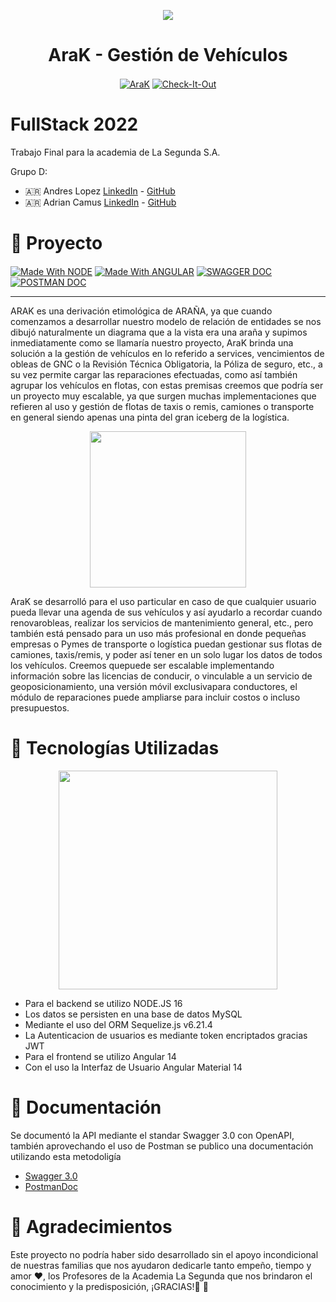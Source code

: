 <p align="center">
 <a href="https://github.com/acamus79/ALURA-Java-Desafio1"><img src="https://user-images.githubusercontent.com/85143329/189552196-5ca99a73-974b-4eef-a47e-3415ec415966.svg"></a>
</p>
<h1 align="center">AraK - Gestión de Vehículos</h1>
<p align="center">
<a href="https://github.com/acamus79/TP-Final-La-Segunda" target="_blank"><img align="center" alt="AraK"  src="https://forthebadge.com/images/badges/built-with-love.svg"></a>
<a href="" target="_blank"><img align="center" alt="Check-It-Out"  src="https://forthebadge.com/images/badges/check-it-out.svg"></a>
</p>

# FullStack 2022

 Trabajo Final para la academia de La Segunda S.A. 
  
Grupo D:
* :argentina: Andres Lopez [LinkedIn](https://www.linkedin.com/in/andresl%C3%B3pez/) - [GitHub](https://github.com/andylopezgit)
* :argentina: Adrian Camus [LinkedIn](https://www.linkedin.com/in/acamus79/ ) - [GitHub](https://github.com/acamus79)

# :articulated_lorry: Proyecto

 <div style="display: inline_block">
  <a href="https://github.com/topics/node" target="_blank"><img align="center" alt="Made With NODE"  src="https://img.shields.io/badge/node-v16.17.0-LTS"></a>
  <a href="https://github.com/topics/angular" target="_blank"><img align="center" alt="Made With ANGULAR"  src="https://img.shields.io/badge/angular-v14.2.1-red"></a>
  <a href="https://arak-backend.herokuapp.com/api-docs/" target="_blank"><img align="center" alt="SWAGGER DOC"  src="https://img.shields.io/badge/swagger-3.0-green"></a>
  <a href="https://documenter.getpostman.com/view/21639215/UzBsHj42" target="_blank"><img align="center" alt="POSTMAN DOC"  src="https://img.shields.io/badge/Postman-ApiDoc-orange"></a>
</div>

----

ARAK es una derivación etimológica de ARAÑA, ya que cuando comenzamos a desarrollar nuestro modelo de relación de entidades se nos dibujó naturalmente un diagrama que a la vista era una araña y supimos inmediatamente como se llamaría nuestro proyecto, AraK brinda una solución a la gestión de vehículos en lo referido a services, vencimientos de obleas de GNC o la Revisión Técnica Obligatoria, la Póliza de seguro, etc., a su vez permite cargar las reparaciones efectuadas, como así también agrupar los vehículos en flotas, con estas premisas creemos que podría ser un proyecto muy escalable, ya que surgen muchas implementaciones que refieren al uso y gestión de flotas de taxis o remis, camiones o transporte en general siendo apenas una pinta del gran iceberg de la logística.

<p align="center">
 <img width="250" src="https://user-images.githubusercontent.com/85143329/189552982-b59e20f7-aae3-48b0-9dbc-3056f51d7236.png">
</p>

AraK se desarrolló para el uso particular en caso de que cualquier usuario pueda llevar una agenda de sus vehículos y así ayudarlo a recordar cuando renovarobleas, realizar los servicios de mantenimiento general, etc., pero también está pensado para un uso más profesional en donde pequeñas empresas o Pymes de transporte o logística puedan gestionar sus flotas de camiones, taxis/remis, y poder así tener en un solo lugar los datos de todos los vehículos. Creemos quepuede ser escalable implementando información sobre las licencias de conducir, o vinculable a un servicio de geoposicionamiento, una versión móvil exclusivapara conductores, el módulo de reparaciones puede ampliarse para incluir costos o incluso presupuestos.

# :truck: Tecnologías Utilizadas  

<p align="center">
 <img width="350" src="https://user-images.githubusercontent.com/85143329/189559843-3203cdd2-2cc3-4fce-a8ae-ec6513f3a888.png">
</p>

* Para el backend se utilizo NODE.JS 16
* Los datos se persisten en una base de datos MySQL
* Mediante el uso del ORM Sequelize.js v6.21.4
* La Autenticacion de usuarios es mediante token encriptados gracias JWT
* Para el frontend se utilizo Angular 14
* Con el uso la Interfaz de Usuario Angular Material 14


# :blue_car: Documentación
 
 Se documentó la API mediante el standar Swagger 3.0 con OpenAPI, también aprovechando el uso de Postman se publico una documentación utilizando esta metodoligía
 
 * [Swagger 3.0](https://arak-backend.herokuapp.com/api-docs/)
 * [PostmanDoc]()

# :taxi: Agradecimientos

Este proyecto no podría haber sido desarrollado sin el apoyo incondicional de nuestras familias que nos ayudaron dedicarle tanto empeño, tiempo y amor :heart:, los Profesores de la Academia La Segunda que nos brindaron el conocimiento y la predisposición, ¡GRACIAS!:raised_hands: :clap:

